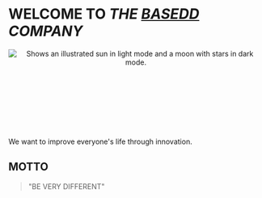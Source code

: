 # WELCOME TO *THE* [*BASEDD*](https://baseddxyz.github.io) *COMPANY*

<p align="center">
  <picture>
    <source media="(prefers-color-scheme: dark)" srcset="https://github.com/user-attachments/assets/229514fb-3ac4-4bd6-9625-ebecb80f2ad4">
    <source media="(prefers-color-scheme: light)" srcset="https://github.com/user-attachments/assets/043764d2-ab71-4cbf-aee4-a41bf48c5bce">
    <img style="min-height:160px;" alt="Shows an illustrated sun in light mode and a moon with stars in dark mode." src="https://github.com/user-attachments/assets/043764d2-ab71-4cbf-aee4-a41bf48c5bce">
  </picture>
</p>

We want to improve everyone's life through innovation.

## MOTTO
> "BE VERY DIFFERENT"
